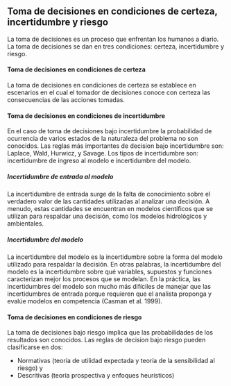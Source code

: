 ## Toma de decisiones en condiciones de certeza, incertidumbre y riesgo
La toma de decisiones es un proceso que enfrentan los humanos a diario. La toma de decisiones se dan en tres condiciones: certeza, incertidumbre y riesgo.

#### Toma de decisiones en condiciones de certeza
La toma de decisiones en condiciones de certeza se establece en escenarios en el cual el tomador de decisiones conoce con certeza las consecuencias de las acciones tomadas.

#### Toma de decisiones en condiciones de incertidumbre
En el caso de toma de decisiones bajo incertidumbre la probabilidad de ocurrencia de varios estados de la naturaleza del problema no son conocidos. Las reglas más importantes de decision bajo incertidumbre son: Laplace, Wald, Hurwicz, y Savage.
Los tipos de incertidumbre son: incertidumbre de ingreso al modelo e incertidumbre del modelo.
##### Incertidumbre de entrada al modelo
La incertidumbre de entrada surge de la falta de conocimiento sobre el verdadero valor de las cantidades utilizadas al analizar una decisión. A menudo, estas cantidades se encuentran en modelos científicos que se utilizan para respaldar una decisión, como los modelos hidrológicos y ambientales.
##### Incertidumbre del modelo
La incertidumbre del modelo es la incertidumbre sobre la forma del modelo utilizado para respaldar la decisión. En otras palabras, la incertidumbre del modelo es la incertidumbre sobre qué variables, supuestos y funciones caracterizan mejor los procesos que se modelan. En la práctica, las incertidumbres del modelo son mucho más difíciles de manejar que las incertidumbres de entrada porque requieren que el analista proponga y evalúe modelos en competencia (Casman et al. 1999).



#### Toma de decisiones en condiciones de riesgo
La toma de decisiones bajo riesgo implica que las probabilidades de los resultados son conocidos.
Las reglas de decision bajo riesgo pueden clasificarse en dos: 
- Normativas (teoría de utilidad expectada y teoría de la sensibilidad al riesgo) y 
- Descritivas (teoría prospectiva y enfoques heurísticos)



